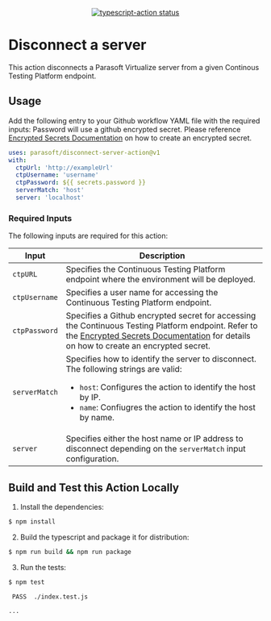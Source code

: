 <p align="center">
  <a href="https://github.com/parasoft/disconnect-server-action/actions"><img alt="typescript-action status" src="https://github.com/actions/typescript-action/workflows/build-test/badge.svg"></a>
</p>

# Disconnect a server

This action disconnects a Parasoft Virtualize server from a given Continous Testing Platform endpoint.

## Usage

Add the following entry to your Github workflow YAML file with the required inputs:
Password will use a github encrypted secret. Please reference [Encrypted Secrets Documentation](https://docs.github.com/en/actions/reference/encrypted-secrets) on how to create an encrypted secret.

```yaml
uses: parasoft/disconnect-server-action@v1
with:
  ctpUrl: 'http://exampleUrl'
  ctpUsername: 'username'
  ctpPassword: ${{ secrets.password }}
  serverMatch: 'host'
  server: 'localhost'
```

### Required Inputs 
The following inputs are required for this action:

| Input | Description |
| --- | --- |
| `ctpURL` | Specifies the Continuous Testing Platform endpoint where the environment will be deployed. |
| `ctpUsername` | Specifies a user name for accessing the Continuous Testing Platform endpoint. |
| `ctpPassword` | Specifies a Github encrypted secret for accessing the Continuous Testing Platform endpoint. Refer to the [Encrypted Secrets Documentation](https://docs.github.com/en/actions/reference/encrypted-secrets) for details on how to create an encrypted secret. |
| `serverMatch` | Specifies how to identify the server to disconnect. The following strings are valid: <ul><li>`host`: Configures the action to identify the host by IP.</li><li>`name`: Confiugres the action to identify the host by name.</li></ul> |
| `server` |  Specifies either the host name or IP address to disconnect depending on the `serverMatch` input configuration. |


## Build and Test this Action Locally

1. Install the dependencies:

```bash
$ npm install
```

2. Build the typescript and package it for distribution: 

```bash
$ npm run build && npm run package
```

3. Run the tests:

```bash
$ npm test

 PASS  ./index.test.js

...
```
